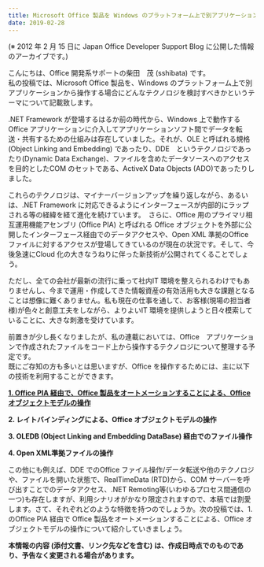 ```yaml
---
title: Microsoft Office 製品を Windows のプラットフォーム上で別アプリケーションから操作する場合のテクノロジについて
date: 2019-02-28
---
```


(※ 2012 年 2 月 15 日に Japan Office Developer Support Blog に公開した情報のアーカイブです。)

こんにちは、Office 開発系サポートの柴田　茂 (sshibata) です。  
私の投稿では、Microsoft Office 製品を、Windows のプラットフォーム上で別アプリケーションから操作する場合にどんなテクノロジを検討すべきかというテーマについて記載致します。

.NET Framework が登場するはるか前の時代から、Windows 上で動作するOffice アプリケーションに介入してアプリケーションソフト間でデータを転送・共有するための仕組みは存在していました。それが、OLE と呼ばれる規格(Object Linking and Embedding) であったり、DDE　というテクノロジであったり(Dynamic Data Exchange)、ファイルを含めたデータソースへのアクセスを目的としたCOM のセットである、ActiveX Data Objects (ADO)であったりしました。

これらのテクノロジは、マイナーバージョンアップを繰り返しながら、あるいは、.NET Framework に対応できるようにインターフェースが内部的にラップされる等の経緯を経て進化を続けています。　さらに、Office 用のプライマリ相互運用機能アセンブリ (Office PIA) と呼ばれる Office オブジェクトを外部に公開したインターフェース経由でのデータアクセスや、Open XML 準拠のOffice ファイルに対するアクセスが登場してきているのが現在の状況です。そして、今後急速にCloud 化の大きなうねりに伴った新技術が公開されてくることでしょう。

ただし、全ての会社が最新の流行に乗って社内IT 環境を整えられるわけでもありませんし、今まで運用・作成してきた情報資産の有効活用も大きな課題となることは想像に難くありません。私も現在の仕事を通して、お客様(現場の担当者様)が色々と創意工夫をしながら、よりよいIT 環境を提供しようと日々模索していることに、大きな刺激を受けています。

前置きが少し長くなりましたが、私の連載においては、Office　アプリケーションで作成されたファイルをコード上から操作するテクノロジについて整理する予定です。  
既にご存知の方も多いとは思いますが、Office を操作するためには、主に以下の技術を利用することができます。

 **[1\. Office PIA 経由で、Office 製品をオートメーションすることによる、Office オブジェクトモデルの操作](https://social.msdn.microsoft.com/Forums/ja-JP/ab2638ca-d7cf-4947-8255-0418daa5f35e/1-office-pia-office-office-)**

 **2\. レイトバインディングによる、Office オブジェクトモデルの操作**

 **3\. OLEDB (Object Linking and Embedding DataBase) 経由でのファイル操作**

 **4\. Open XML準拠ファイルの操作**

この他にも例えば、DDE でのOffice ファイル操作/データ転送や他のテクノロジや、ファイルを開いた状態で、RealTimeData (RTD)から、COM サーバーを呼び出すことでのデータアクセス、.NET Remoting等(いわゆるプロセス間通信の一つ)も存在しますが、利用シナリオがかなり限定されますので、本稿では割愛します。さて、それぞれどのような特徴を持つのでしょうか。次の投稿では、1.　のOffice PIA 経由で Office 製品をオートメーションすることによる、Office オブジェクトモデルの操作について紹介していきましょう。

  
  
**本情報の内容 (添付文書、リンク先などを含む) は、作成日時点でのものであり、予告なく変更される場合があります。**